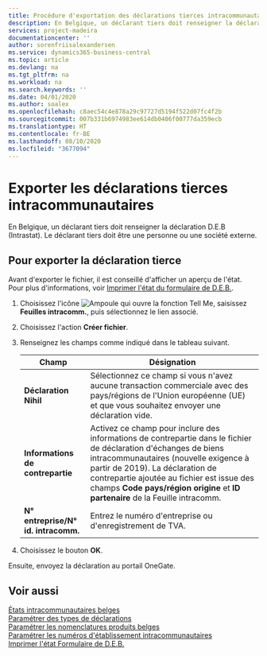```yaml
---
title: Procédure d'exportation des déclarations tierces intracommunautaires
description: En Belgique, un déclarant tiers doit renseigner la déclaration D.E.B (Intrastat). Le déclarant tiers doit être une personne ou une société externe.
services: project-madeira
documentationcenter: ''
author: sorenfriisalexandersen
ms.service: dynamics365-business-central
ms.topic: article
ms.devlang: na
ms.tgt_pltfrm: na
ms.workload: na
ms.search.keywords: ''
ms.date: 04/01/2020
ms.author: soalex
ms.openlocfilehash: c8aec54c4e878a29c97727d5194f522d07fc4f2b
ms.sourcegitcommit: 007b331b6974983ee614db0406f00777da359ecb
ms.translationtype: HT
ms.contentlocale: fr-BE
ms.lasthandoff: 08/10/2020
ms.locfileid: "3677094"
---
```

# <a name="export-intrastat-third-party-declarations"></a>Exporter les déclarations tierces intracommunautaires
En Belgique, un déclarant tiers doit renseigner la déclaration D.E.B (Intrastat). Le déclarant tiers doit être une personne ou une société externe. 

## <a name="to-export-the-third-party-declaration"></a>Pour exporter la déclaration tierce  
Avant d'exporter le fichier, il est conseillé d'afficher un aperçu de l'état. Pour plus d'informations, voir [Imprimer l'état du formulaire de D.E.B.](how-to-print-the-intrastat-form-report.md).  

1.  Choisissez l'icône ![Ampoule qui ouvre la fonction Tell Me](../../media/ui-search/search_small.png "Dites-moi ce que vous voulez faire"), saisissez **Feuilles intracomm.**, puis sélectionnez le lien associé.  
2.  Choisissez l'action **Créer fichier**.  
3.  Renseignez les champs comme indiqué dans le tableau suivant.  

    |Champ|Désignation|  
    |---------------------------------|---------------------------------------|  
    |**Déclaration Nihil**|Sélectionnez ce champ si vous n'avez aucune transaction commerciale avec des pays/régions de l'Union européenne (UE) et que vous souhaitez envoyer une déclaration vide.|  
    |**Informations de contrepartie**|Activez ce champ pour inclure des informations de contrepartie dans le fichier de déclaration d'échanges de biens intracommunautaires (nouvelle exigence à partir de 2019). La déclaration de contrepartie ajoutée au fichier est issue des champs **Code pays/région origine** et **ID partenaire** de la Feuille intracomm.|  
    |**N° entreprise/N° id. intracomm.**|Entrez le numéro d'entreprise ou d'enregistrement de TVA.|  
    
4.  Choisissez le bouton **OK**.  

Ensuite, envoyez la déclaration au portail OneGate.  

## <a name="see-also"></a>Voir aussi  
 [États intracommunautaires belges](belgian-intrastat-reporting.md)   
 [Paramétrer des types de déclarations](how-to-set-up-declaration-types.md)   
 [Paramétrer les nomenclatures produits belges](how-to-set-up-belgian-tariff-numbers.md)   
 [Paramétrer les numéros d'établissement intracommunautaires](how-to-set-up-intrastat-establishment-numbers.md)   
 [Imprimer l'état Formulaire de D.E.B.](how-to-print-the-intrastat-form-report.md)
